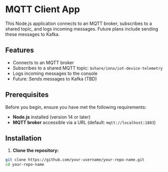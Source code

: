 # MQTT Client App

This Node.js application connects to an MQTT broker, subscribes to a shared topic, and logs incoming messages. Future plans include sending these messages to Kafka.

## Features
- Connects to an MQTT broker
- Subscribes to a shared MQTT topic: `$share/inno/iot-device-telemetry`
- Logs incoming messages to the console
- Future: Sends messages to Kafka (TBD)

## Prerequisites

Before you begin, ensure you have met the following requirements:
- **Node.js** installed (version 14 or later)
- **MQTT broker** accessible via a URL (default: `mqtt://localhost:1883`)

## Installation

1. **Clone the repository:**

```bash
git clone https://github.com/your-username/your-repo-name.git
cd your-repo-name